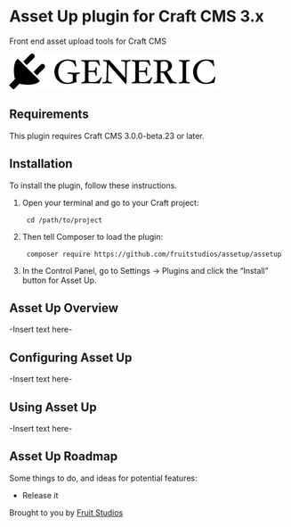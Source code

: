 # Asset Up plugin for Craft CMS 3.x

Front end asset upload tools for Craft CMS

![Screenshot](resources/img/plugin-logo.png)

## Requirements

This plugin requires Craft CMS 3.0.0-beta.23 or later.

## Installation

To install the plugin, follow these instructions.

1. Open your terminal and go to your Craft project:

        cd /path/to/project

2. Then tell Composer to load the plugin:

        composer require https://github.com/fruitstudios/assetup/assetup

3. In the Control Panel, go to Settings → Plugins and click the “Install” button for Asset Up.

## Asset Up Overview

-Insert text here-

## Configuring Asset Up

-Insert text here-

## Using Asset Up

-Insert text here-

## Asset Up Roadmap

Some things to do, and ideas for potential features:

* Release it

Brought to you by [Fruit Studios](http://fruitstudios.co.uk)
